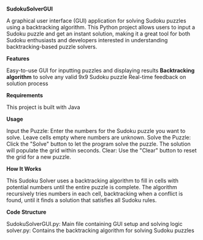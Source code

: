 **SudokuSolverGUI**

A graphical user interface (GUI) application for solving Sudoku puzzles using a backtracking algorithm. 
This Python project allows users to input a Sudoku puzzle and get an instant solution, making it a great tool for both Sudoku enthusiasts and developers interested in understanding backtracking-based puzzle solvers.

**Features**

Easy-to-use GUI for inputting puzzles and displaying results
**Backtracking algorithm** to solve any valid 9x9 Sudoku puzzle
Real-time feedback on solution process

**Requirements**

This project is built with Java 

**Usage**

Input the Puzzle: Enter the numbers for the Sudoku puzzle you want to solve. Leave cells empty where numbers are unknown.
Solve the Puzzle: Click the "Solve" button to let the program solve the puzzle. The solution will populate the grid within seconds.
Clear: Use the "Clear" button to reset the grid for a new puzzle.

**How It Works**

This Sudoku Solver uses a backtracking algorithm to fill in cells with potential numbers until the entire puzzle is complete. The algorithm recursively tries numbers in each cell, backtracking when a conflict is found, until it finds a solution that satisfies all Sudoku rules.

**Code Structure**

SudokuSolverGUI.py: Main file containing GUI setup and solving logic
solver.py: Contains the backtracking algorithm for solving Sudoku puzzles
